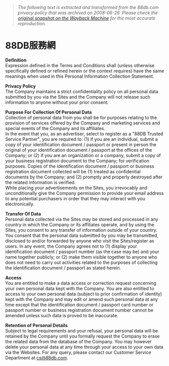 > *The following text is extracted and transformed from the 88db.com privacy policy that was archived on 2008-06-26. Please check the [original snapshot on the Wayback Machine](https://web.archive.org/web/20080626171518id_/http%3A//hk.88db.com/hk/Services/PrivacyStmt.page%3FStaticPageID%3DPrivacyStmt) for the most accurate reproduction.*

# 88DB服務網

**Definition**  
Expression defined in the Terms and Conditions shall (unless otherwise specifically defined or refined herein or the context requires) have the same meanings when used in this Personal Information Collection Statement.

**Privacy Policy**  
The Company maintains a strict confidentiality policy on all personal data submitted by you via the Sites and the Company will not release such information to anyone without your prior consent.

**Purpose For Collection Of Personal Data**  
Collection of personal data from you shall be for purposes relating to the provision of services offered by the Company and marketing services and special events of the Company and its affiliates.  
In the event that you, as an advertiser, select to register as a "88DB Trusted Service Partner", you are required to: (1) if you are an individual, submit a copy of your identification document / passport or present in person the original of your identification document / passport at the offices of the Company; or (2) if you are an organization or a company, submit a copy of your business registration document to the Company; for verification purposes. Copies of the identification document / passport or business registration document collected will be (1) treated as confidential documents by the Company; and (2) promptly and properly destroyed after the related information is verified.  
While placing your advertisements on the Sites, you irrevocably and unconditionally give the Company permission to provide your email address to any potential purchasers in order that they may interact with you electronically. 

**Transfer Of Data**  
Personal data collected via the Sites may be stored and processed in any country in which the Company or its affiliates operate, and by using the Sites, you consent to any transfer of information outside of your country. You consent that the personal data submitted by you may be transmitted, disclosed to and/or forwarded by anyone who visit the Sites/register as users. In any event, the Company agrees not to (1) display your identification document / passport number (as the case may be) and your name together publicly; or (2) make them visible together to anyone who does not need to carry out activities related to the purposes of collecting the identification document / passport as stated herein.

**Access**  
You are entitled to make a data access or correction request concerning your own personal data kept with the Company. You are also entitled to access to your own personal data (subject to prior confirmation of identity) kept with the Company and may edit or amend such personal data at any time except that the identification document / passport card number or passport number or business registration document number cannot be amended unless such data is proved to be inaccurate. 

**Retention of Personal Details**  
Subject to legal requirements and your refusal, your personal data will be retained by the Company until you formally request the Company to erase the related data from the database of the Company. You may however delete your personal data at any time through your access to your own data via the Websites. For any query, please contact our Customer Service Department at [cs@88db.com](mailto:cs@88db.com). 
